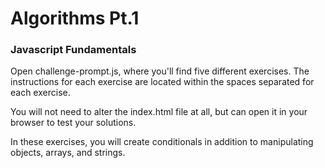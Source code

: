 # Algorithms Pt.1 #

### Javascript Fundamentals ###

Open challenge-prompt.js, where you'll find five different exercises. The instructions for each exercise are located within the spaces separated for each exercise.

You will not need to alter the index.html file at all, but can open it in your browser to test your solutions.

In these exercises, you will create conditionals in addition to manipulating objects, arrays, and strings.
